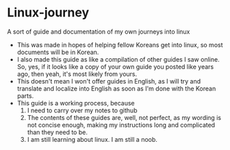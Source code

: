 # Linux-journey
A sort of guide and documentation of my own journeys into linux
- This was made in hopes of helping fellow Koreans get into linux, so most documents will be in Korean.
- I also made this guide as like a compilation of other guides I saw online. So, yes, if it looks like a copy of your own guide you posted like years ago, then yeah, it's most likely from yours.
- This doesn't mean I won't offer guides in English, as I will try and translate and localize into English as soon as I'm done with the Korean parts.
- This guide is a working process, because
  1. I need to carry over my notes to github
  2. The contents of these guides are, well, not perfect, as my wording is not concise enough, making my instructions long and complicated than they need to be.
  3. I am still learning about linux. I am still a noob.
